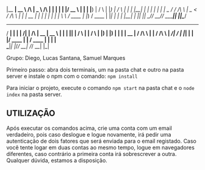 |__   __|  __ \     /\   |  _ \   /\   | |    | |  | |/ __ \ 
   | |  | |__) |   /  \  | |_) | /  \  | |    | |__| | |  | |
   | |  |  _  /   / /\ \ |  _ < / /\ \ | |    |  __  | |  | |
   | |  | | \ \  / ____ \| |_) / ____ \| |____| |  | | |__| |
   |_|  |_|  \_\/_/    \_\____/_/    \_\______|_|  |_|\____/ 
                                                             
                                                             
  _____ _    _       _______            _____  _____  
 / ____| |  | |   /\|__   __|     /\   |  __ \|  __ \ 
| |    | |__| |  /  \  | |       /  \  | |__) | |__) |
| |    |  __  | / /\ \ | |      / /\ \ |  ___/|  ___/ 
| |____| |  | |/ ____ \| |     / ____ \| |    | |     
 \_____|_|  |_/_/    \_\_|    /_/    \_\_|    |_|   




 Grupo: Diego, Lucas Santana, Samuel Marques

 Primeiro passo: abra dois terminais, um na pasta chat e outro na pasta server e instale o npm com o comando: `npm install`

 Para iniciar o projeto, execute o comando `npm start` na pasta chat e o `node index` na pasta server.

 ## UTILIZAÇÃO
 Após executar os comandos acima, crie uma conta com um email verdadeiro, pois caso deslogue e logue novamente, irá pedir uma autenticação de dois fatores que será enviada
 para o email registado.
 Caso você tente logar em duas contas ao mesmo tempo, logue em navegadores diferentes, caso contrário a primeira conta irá sobrescrever a outra.
 Qualquer dúvida, estamos a disposição.
